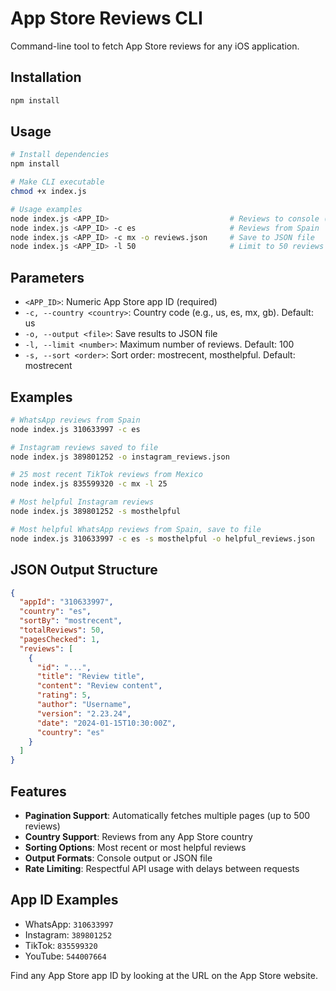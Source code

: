 # App Store Reviews CLI

Command-line tool to fetch App Store reviews for any iOS application.

## Installation

```bash
npm install
```

## Usage

```bash
# Install dependencies
npm install

# Make CLI executable
chmod +x index.js

# Usage examples
node index.js <APP_ID>                           # Reviews to console (US store)
node index.js <APP_ID> -c es                     # Reviews from Spain
node index.js <APP_ID> -c mx -o reviews.json     # Save to JSON file
node index.js <APP_ID> -l 50                     # Limit to 50 reviews
```

## Parameters

- `<APP_ID>`: Numeric App Store app ID (required)
- `-c, --country <country>`: Country code (e.g., us, es, mx, gb). Default: us
- `-o, --output <file>`: Save results to JSON file
- `-l, --limit <number>`: Maximum number of reviews. Default: 100
- `-s, --sort <order>`: Sort order: mostrecent, mosthelpful. Default: mostrecent

## Examples

```bash
# WhatsApp reviews from Spain
node index.js 310633997 -c es

# Instagram reviews saved to file
node index.js 389801252 -o instagram_reviews.json

# 25 most recent TikTok reviews from Mexico
node index.js 835599320 -c mx -l 25

# Most helpful Instagram reviews
node index.js 389801252 -s mosthelpful

# Most helpful WhatsApp reviews from Spain, save to file
node index.js 310633997 -c es -s mosthelpful -o helpful_reviews.json
```

## JSON Output Structure

```json
{
  "appId": "310633997",
  "country": "es",
  "sortBy": "mostrecent",
  "totalReviews": 50,
  "pagesChecked": 1,
  "reviews": [
    {
      "id": "...",
      "title": "Review title",
      "content": "Review content",
      "rating": 5,
      "author": "Username",
      "version": "2.23.24",
      "date": "2024-01-15T10:30:00Z",
      "country": "es"
    }
  ]
}
```

## Features

- **Pagination Support**: Automatically fetches multiple pages (up to 500 reviews)
- **Country Support**: Reviews from any App Store country
- **Sorting Options**: Most recent or most helpful reviews
- **Output Formats**: Console output or JSON file
- **Rate Limiting**: Respectful API usage with delays between requests

## App ID Examples

- WhatsApp: `310633997`
- Instagram: `389801252`
- TikTok: `835599320`
- YouTube: `544007664`

Find any App Store app ID by looking at the URL on the App Store website.